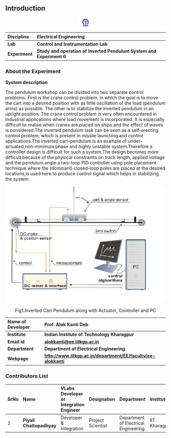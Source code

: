 ## Introduction

<div align="center">
<img src="experiment/images/iitkgp.png" width="10%">
</div>

<b>Discipline | <b> Electrical Engineering 
:--|:--|
<b> Lab | <b> **Control and Instrumentation Lab**
<b> Experiment|     <b> **Study and operation of Inverted Pendulum System and Experiment 6**


### About the Experiment 
**System description**

The pendulum workshop can be divided into two separate control problems. First is the crane control problem, in which the goal is to move the cart into a desired position with as little oscillation of the load (pendulum arms) as possible. The other is to stabilize the inverted pendulum in an upright position. The crane control problem is very often encountered in industrial applications where load movement is incorporated. It is especially difficult to realise when cranes are placed on ships and the effect of waves is considered.The inverted pendulum task can be seen as a self-erecting control problem, which is present in missile launching and control applications.The inverted cart–pendulum is an example of under-actuated,non-minimum phase and highly unstable system.Therefore a controller design is difficult for such a system.The design becomes more difficult because of the physical constraints on track length, applied voltage and the pendulum angle.a two-loop PID controller using pole placement technique where the (dominant) closed-loop poles	are placed at the desired locations,is used here to produce control signal which helps in stabilizing the system.
  
<div align="center">
<img class="img-fluid"  src="./images/intro.png" alt="">

Fig1.Inverted Cart Pendulum along with Actuator, Controller and PC 
</div>

<b>Name of Developer | <b> **Prof. Alok Kanti Deb**
:--|:--|
<b> Institute | <b>  **Indian Institute of Technology Kharagpur**
<b> Email id|     <b>  **alokkanti@ee.iitkgp.ac.in**
<b> Department |  **Department of Electrical Engineering**
<b>Webpage| <b> http://www.iitkgp.ac.in/department/EE/faculty/ee-alokkanti

### Contributors List

SrNo | Name | VLabs Developer or Integration Engineer | Designation | Department| Institute
:--|:--|:--|:--|:--|:--|
1 | **Piyali Chattopadhyay** | Developer & Integration | Project Scientist | Department of Electrical Engineering | IIT Kharagpur | 
